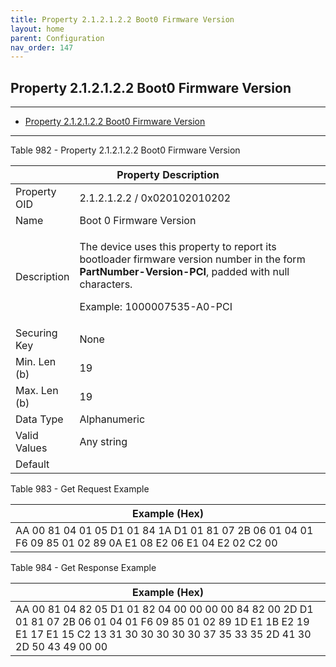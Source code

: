 ```yaml
---
title: Property 2.1.2.1.2.2 Boot0 Firmware Version
layout: home
parent: Configuration
nav_order: 147
---
```


## Property 2.1.2.1.2.2 Boot0 Firmware Version

---

- [Property 2.1.2.1.2.2 Boot0 Firmware Version](#property-212122-boot0-firmware-version)

---


Table 982 - Property 2.1.2.1.2.2 Boot0 Firmware Version

<table>
<colgroup>
<col style="width: 14%" />
<col style="width: 85%" />
</colgroup>
<thead>
<tr>
<th colspan="2">Property Description</th>
</tr>
</thead>
<tbody>
<tr>
<td>Property OID</td>
<td>2.1.2.1.2.2 / 0x020102010202</td>
</tr>
<tr>
<td>Name</td>
<td>Boot 0 Firmware Version</td>
</tr>
<tr>
<td>Description</td>
<td><p>The device uses this property to report its bootloader firmware
version number in the form <strong>PartNumber-Version-PCI</strong>,
padded with null characters.</p>
<p>Example: 1000007535-A0-PCI</p></td>
</tr>
<tr>
<td>Securing Key</td>
<td>None</td>
</tr>
<tr>
<td>Min. Len (b)</td>
<td>19</td>
</tr>
<tr>
<td>Max. Len (b)</td>
<td>19</td>
</tr>
<tr>
<td>Data Type</td>
<td>Alphanumeric</td>
</tr>
<tr>
<td>Valid Values</td>
<td>Any string</td>
</tr>
<tr>
<td>Default</td>
<td></td>
</tr>
</tbody>
</table>

Table 983 - Get Request Example

| Example (Hex) |
|----|
| AA 00 81 04 01 05 D1 01 84 1A D1 01 81 07 2B 06 01 04 01 F6 09 85 01 02 89 0A E1 08 E2 06 E1 04 E2 02 C2 00 |

Table 984 - Get Response Example

| Example (Hex) |
|----|
| AA 00 81 04 82 05 D1 01 82 04 00 00 00 00 84 82 00 2D D1 01 81 07 2B 06 01 04 01 F6 09 85 01 02 89 1D E1 1B E2 19 E1 17 E1 15 C2 13 31 30 30 30 30 30 37 35 33 35 2D 41 30 2D 50 43 49 00 00 |

##